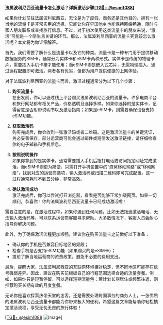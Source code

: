 **法属波利尼西亚流量卡怎么激活？详解激活步骤[[TG💪+ @esim1088](https://t.me/s/esim1088)]**

如果你计划前往法属波利尼西亚，无论是为了度假、商务还是其他目的，拥有一张当地的流量卡是非常实用的选择。它能让你在异国他乡也能保持网络畅通，随时与家人朋友联系或查找旅行信息。不过，对于初次使用这类流量卡的朋友来说，“激活”可能是一个陌生且关键的环节。那么，法属波利尼西亚的流量卡究竟该怎么激活呢？本文将为你详细解答。

首先，我们需要了解什么是流量卡以及它的种类。流量卡是一种专门用于提供移动数据服务的SIM卡，通常分为实体卡和eSIM卡两种形式。实体卡是传统的物理卡片，需要插入手机卡槽才能使用；而eSIM卡则是嵌入式芯片，无需物理插入，通过远程配置即可激活。两者各有优劣，但都为用户提供便捷的上网体验。

对于法属波利尼西亚的流量卡而言，激活过程通常分为以下几个步骤：

1. **购买流量卡**  
   在出发前，你可以通过线上平台购买法属波利尼西亚的流量卡。许多电商平台和旅行网站都有相关产品，价格透明且选择多样。如果你选择的是实体卡，记得留意是否附带说明书以及激活指南；如果是eSIM卡，则需要确保设备支持eSIM功能。

2. **获取激活码**  
   购买完成后，你会收到一张激活码或者二维码。这是激活流量卡的关键凭证，务必妥善保存。部分运营商可能会通过邮件或短信发送激活链接，请仔细检查你的电子邮箱和手机信息。

3. **按照说明操作**  
   如果你拿到的是实体卡，通常需要插入手机后拨打电话或访问指定网址完成激活。而eSIM卡则更为简便，只需打开手机设置中的“蜂窝移动网络”或“移动网络”，找到对应的运营商选项，输入激活码或扫描二维码即可完成配置。这一过程通常耗时不到五分钟，非常高效。

4. **确认激活成功**  
   激活完成后，你可以尝试打开浏览器，看看是否能够正常加载网页。如果一切顺利，恭喜你！你的法属波利尼西亚流量卡已经成功激活啦！

需要注意的是，在激活过程中，如果你遇到任何问题，比如无法拨通激活电话、无法输入激活码等，可以联系运营商客服寻求帮助。大多数情况下，客服人员会耐心指导你解决问题。

此外，为了确保激活流程更加顺畅，建议你在购买流量卡之前做好以下准备：
- 确认你的手机是否兼容目标地区的频段；
- 检查手机是否支持eSIM功能（如果购买的是eSIM卡）；
- 提前了解当地运营商的资费政策，避免不必要的费用支出。

最后，提醒大家，法属波利尼西亚的互联网环境相对稳定，但不同地区可能存在信号强弱差异。因此，建议在购买前根据自己的行程范围选择合适的流量套餐。例如，如果你只是短暂停留，可以选择短期流量包；若计划长期居住或频繁往返，则推荐购买长期有效的月度套餐。

无论你是喜欢探索热带天堂的游客，还是需要处理跨国事务的商务人士，一张优质的法属波利尼西亚流量卡都能为你带来极大的便利。希望这篇文章能帮助你轻松搞定激活流程，享受无忧无虑的旅行体验！

[[TG💪+ @esim1088](https://t.me/s/esim1088) ![Image](https://i.postimg.cc/4NQfJmqS/Snipaste-2025-05-13-00-14-12.png)]